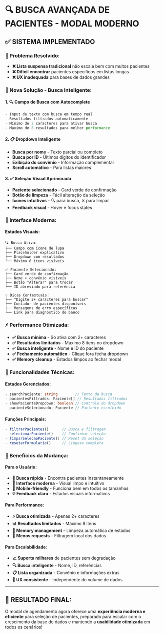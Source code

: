# 🔍 BUSCA AVANÇADA DE PACIENTES - MODAL MODERNO

## ✅ **SISTEMA IMPLEMENTADO**

### **🎯 Problema Resolvido:**
- **❌ Lista suspensa tradicional** não escala bem com muitos pacientes
- **❌ Difícil encontrar** pacientes específicos em listas longas
- **❌ UX inadequada** para bases de dados grandes

### **🚀 Nova Solução - Busca Inteligente:**

#### **1. 🔍 Campo de Busca com Autocomplete**
```typescript
- Input de texto com busca em tempo real
- Resultados filtrados automaticamente
- Mínimo de 2 caracteres para ativar busca
- Máximo de 8 resultados para melhor performance
```

#### **2. 📋 Dropdown Inteligente**
- **Busca por nome** - Texto parcial ou completo
- **Busca por ID** - Últimos dígitos do identificador
- **Exibição do convênio** - Informação complementar
- **Scroll automático** - Para listas maiores

#### **3. ✅ Seleção Visual Aprimorada**
- **Paciente selecionado** - Card verde de confirmação
- **Botão de limpeza** - Fácil alteração da seleção  
- **Ícones intuitivos** - 🔍 para busca, ✕ para limpar
- **Feedback visual** - Hover e focus states

### **🎨 Interface Moderna:**

#### **Estados Visuais:**
```
🔍 Busca Ativa:
├── Campo com ícone de lupa
├── Placeholder explicativo
├── Dropdown com resultados
└── Máximo 8 itens visíveis

✅ Paciente Selecionado:
├── Card verde de confirmação
├── Nome + convênio visíveis
├── Botão "Alterar" para trocar
└── ID abreviado para referência

💡 Dicas Contextuais:
├── "Digite 2+ caracteres para buscar"
├── Contador de pacientes disponíveis
├── Mensagens de erro específicas
└── Link para diagnóstico do banco
```

### **⚡ Performance Otimizada:**

- **✅ Busca mínima** - Só ativa com 2+ caracteres
- **✅ Resultados limitados** - Máximo 8 itens no dropdown
- **✅ Busca inteligente** - Nome e ID do paciente
- **✅ Fechamento automático** - Clique fora fecha dropdown
- **✅ Memory cleanup** - Estados limpos ao fechar modal

### **🔧 Funcionalidades Técnicas:**

#### **Estados Gerenciados:**
```typescript
- searchPaciente: string        // Texto da busca
- pacientesFiltrados: Paciente[] // Resultados filtrados
- showPacienteDropdown: boolean // Controle do dropdown  
- pacienteSelecionado: Paciente // Paciente escolhido
```

#### **Funções Principais:**
```typescript
- filtrarPacientes()      // Busca e filtragem
- selecionarPaciente()    // Confirmar seleção
- limparSelecaoPaciente() // Reset da seleção
- resetarFormulario()     // Limpeza completa
```

### **🎯 Benefícios da Mudança:**

#### **Para o Usuário:**
- **🚀 Busca rápida** - Encontra pacientes instantaneamente
- **🎨 Interface moderna** - Visual limpo e intuitivo  
- **📱 Mobile-friendly** - Funciona bem em todos os tamanhos
- **💡 Feedback claro** - Estados visuais informativos

#### **Para Performance:**
- **⚡ Busca otimizada** - Apenas 2+ caracteres
- **📊 Resultados limitados** - Máximo 8 itens
- **🧹 Memory management** - Limpeza automática de estados
- **🔄 Menos requests** - Filtragem local dos dados

#### **Para Escalabilidade:**
- **📈 Suporta milhares** de pacientes sem degradação
- **🔍 Busca inteligente** - Nome, ID, referências
- **📋 Lista organizada** - Convênio e informações extras
- **🎯 UX consistente** - Independente do volume de dados

---

## 🎉 **RESULTADO FINAL:**

O modal de agendamento agora oferece uma **experiência moderna e eficiente** para seleção de pacientes, preparado para escalar com o crescimento da base de dados e mantendo a **usabilidade otimizada** em todos os cenários!

